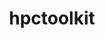 ---
title: "hpctoolkit"
layout: cache
categories: [package, develop]
meta: {"compilers": ["gcc@=11.4.0", "gcc@=9.4.0"], "num_specs": 61, "num_specs_by_stack": {"e4s": 24, "e4s-neoverse-v2": 14, "e4s-neoverse_v1": 6, "e4s-power": 4, "e4s-rocm-external": 8, "root": 61}, "oss": ["ubuntu20.04", "ubuntu22.04"], "platforms": ["linux"], "stacks": ["e4s", "e4s-neoverse-v2", "e4s-neoverse_v1", "e4s-power", "e4s-rocm-external", "root"], "targets": ["neoverse_v1", "neoverse_v2", "ppc64le", "x86_64_v3"], "versions": ["2024.01.1"]}
spec_details: [{"compiler": "gcc@=11.4.0", "hash": "24cbmbas2axhkw5pj52l6vdnqubb6yp4", "os": "ubuntu22.04", "platform": "linux", "size": "-", "stacks": ["e4s", "root"], "target": "x86_64_v3", "variants": ["build_system=autotools", "~cray", "~cuda", "~debug", "~level_zero", "+mpi", "~opencl", "+papi", "~python", "~rocm", "+viewer"], "versions": ["2024.01.1"]}, {"compiler": "gcc@=11.4.0", "hash": "2kg7uobju7va6cezlz5y64yo5hsetznw", "os": "ubuntu22.04", "platform": "linux", "size": "-", "stacks": ["e4s-neoverse-v2", "root"], "target": "neoverse_v2", "variants": ["build_system=autotools", "~cray", "+cuda", "~debug", "~level_zero", "+mpi", "~opencl", "+papi", "~python", "~rocm", "+viewer"], "versions": ["2024.01.1"]}, {"compiler": "gcc@=11.4.0", "hash": "2xrzvaz4fbcwhvv3sdbm3bguz2yoxh5g", "os": "ubuntu22.04", "platform": "linux", "size": "-", "stacks": ["root"], "target": "x86_64_v3", "variants": ["build_system=autotools", "~cray", "~cuda", "~debug", "~level_zero", "+mpi", "~opencl", "+papi", "~python", "~rocm", "+viewer"], "versions": ["2024.01.1"]}, {"compiler": "gcc@=11.4.0", "hash": "4tb27ndg6eaxq7z63j72pbs7hvginh64", "os": "ubuntu22.04", "platform": "linux", "size": "-", "stacks": ["e4s", "root"], "target": "x86_64_v3", "variants": ["build_system=autotools", "~cray", "~cuda", "~debug", "~level_zero", "+mpi", "~opencl", "+papi", "patches=cfbd41a", "~python", "+rocm", "+viewer"], "versions": ["2024.01.1"]}, {"compiler": "gcc@=11.4.0", "hash": "5gdtmb6h5rdgalnr5bntjt5blsxfq56k", "os": "ubuntu22.04", "platform": "linux", "size": "-", "stacks": ["e4s", "root"], "target": "x86_64_v3", "variants": ["build_system=autotools", "~cray", "~cuda", "~debug", "~level_zero", "+mpi", "~opencl", "+papi", "patches=cfbd41a", "~python", "+rocm", "+viewer"], "versions": ["2024.01.1"]}, {"compiler": "gcc@=9.4.0", "hash": "5vhgkpqapwnicriegqvdz2tjavp5kqbm", "os": "ubuntu20.04", "platform": "linux", "size": "-", "stacks": ["e4s-power", "root"], "target": "ppc64le", "variants": ["build_system=autotools", "~cray", "~cuda", "~debug", "~level_zero", "+mpi", "~opencl", "+papi", "~python", "~rocm", "+viewer"], "versions": ["2024.01.1"]}, {"compiler": "gcc@=11.4.0", "hash": "6owqanhbmiqjapxcxmulp6yolng5xkt4", "os": "ubuntu22.04", "platform": "linux", "size": "-", "stacks": ["e4s-neoverse-v2", "root"], "target": "neoverse_v2", "variants": ["build_system=autotools", "~cray", "~cuda", "~debug", "~level_zero", "+mpi", "~opencl", "+papi", "~python", "~rocm", "+viewer"], "versions": ["2024.01.1"]}, {"compiler": "gcc@=11.4.0", "hash": "a2vabvzjtmav6gdn5hdpwpleb47kmyzj", "os": "ubuntu22.04", "platform": "linux", "size": "-", "stacks": ["e4s", "root"], "target": "x86_64_v3", "variants": ["build_system=autotools", "~cray", "~cuda", "~debug", "~level_zero", "+mpi", "~opencl", "+papi", "patches=cfbd41a", "~python", "+rocm", "+viewer"], "versions": ["2024.01.1"]}, {"compiler": "gcc@=11.4.0", "hash": "ac3a3xeutpw5b3k4vvovetfkmqwswex2", "os": "ubuntu22.04", "platform": "linux", "size": "-", "stacks": ["e4s", "root"], "target": "x86_64_v3", "variants": ["build_system=autotools", "~cray", "~cuda", "~debug", "~level_zero", "+mpi", "~opencl", "+papi", "patches=cfbd41a", "~python", "+rocm", "+viewer"], "versions": ["2024.01.1"]}, {"compiler": "gcc@=11.4.0", "hash": "acsdy2b44j4ifcuf6onx4upoigo65all", "os": "ubuntu22.04", "platform": "linux", "size": "-", "stacks": ["e4s-neoverse-v2", "root"], "target": "neoverse_v2", "variants": ["build_system=autotools", "~cray", "+cuda", "~debug", "~level_zero", "+mpi", "~opencl", "+papi", "~python", "~rocm", "+viewer"], "versions": ["2024.01.1"]}, {"compiler": "gcc@=11.4.0", "hash": "algr5uanrizpxjc647xpzs3dzknesjiu", "os": "ubuntu22.04", "platform": "linux", "size": "-", "stacks": ["root"], "target": "neoverse_v2", "variants": ["build_system=autotools", "~cray", "+cuda", "~debug", "~level_zero", "+mpi", "~opencl", "+papi", "~python", "~rocm", "+viewer"], "versions": ["2024.01.1"]}, {"compiler": "gcc@=11.4.0", "hash": "an322hcivab6bmc7yftmhhrtsqrgtmoh", "os": "ubuntu22.04", "platform": "linux", "size": "-", "stacks": ["e4s-rocm-external", "root"], "target": "x86_64_v3", "variants": ["build_system=autotools", "~cray", "~cuda", "~debug", "~level_zero", "+mpi", "~opencl", "+papi", "patches=cfbd41a", "~python", "+rocm", "+viewer"], "versions": ["2024.01.1"]}, {"compiler": "gcc@=11.4.0", "hash": "apj2aycepzbw577afdz73gzd4fqmmhti", "os": "ubuntu22.04", "platform": "linux", "size": "-", "stacks": ["e4s-neoverse-v2", "root"], "target": "neoverse_v2", "variants": ["build_system=autotools", "~cray", "+cuda", "~debug", "~level_zero", "+mpi", "~opencl", "+papi", "~python", "~rocm", "+viewer"], "versions": ["2024.01.1"]}, {"compiler": "gcc@=11.4.0", "hash": "asnus7zw65alf53cw56cwugiq6r3oi6w", "os": "ubuntu22.04", "platform": "linux", "size": "-", "stacks": ["e4s", "root"], "target": "x86_64_v3", "variants": ["build_system=autotools", "~cray", "+cuda", "~debug", "~level_zero", "+mpi", "~opencl", "+papi", "~python", "~rocm", "+viewer"], "versions": ["2024.01.1"]}, {"compiler": "gcc@=11.4.0", "hash": "bopnsw4asd5qlnqbqf3qpi7np4snmez6", "os": "ubuntu22.04", "platform": "linux", "size": "-", "stacks": ["e4s", "root"], "target": "x86_64_v3", "variants": ["build_system=autotools", "~cray", "~cuda", "~debug", "~level_zero", "+mpi", "~opencl", "+papi", "~python", "~rocm", "+viewer"], "versions": ["2024.01.1"]}, {"compiler": "gcc@=11.4.0", "hash": "c3vdqhy7nwmabt5atky5ybe3zrku7ga2", "os": "ubuntu22.04", "platform": "linux", "size": "-", "stacks": ["e4s", "root"], "target": "x86_64_v3", "variants": ["build_system=autotools", "~cray", "+cuda", "~debug", "~level_zero", "+mpi", "~opencl", "+papi", "~python", "~rocm", "+viewer"], "versions": ["2024.01.1"]}, {"compiler": "gcc@=11.4.0", "hash": "dfyxlmaibqqkz3eix7rzc675pikq5y2u", "os": "ubuntu22.04", "platform": "linux", "size": "-", "stacks": ["e4s", "root"], "target": "x86_64_v3", "variants": ["build_system=autotools", "~cray", "~cuda", "~debug", "~level_zero", "+mpi", "~opencl", "+papi", "patches=cfbd41a", "~python", "+rocm", "+viewer"], "versions": ["2024.01.1"]}, {"compiler": "gcc@=11.4.0", "hash": "dp36hjcjphiov37trrxfceyz5wx67rqr", "os": "ubuntu22.04", "platform": "linux", "size": "-", "stacks": ["e4s-rocm-external", "root"], "target": "x86_64_v3", "variants": ["build_system=autotools", "~cray", "~cuda", "~debug", "~level_zero", "+mpi", "~opencl", "+papi", "patches=cfbd41a", "~python", "+rocm", "+viewer"], "versions": ["2024.01.1"]}, {"compiler": "gcc@=11.4.0", "hash": "ec4pfsby4gwgnm4iznd6h4wtejcnp6ot", "os": "ubuntu22.04", "platform": "linux", "size": "-", "stacks": ["e4s-neoverse-v2", "root"], "target": "neoverse_v2", "variants": ["build_system=autotools", "~cray", "~cuda", "~debug", "~level_zero", "+mpi", "~opencl", "+papi", "~python", "~rocm", "+viewer"], "versions": ["2024.01.1"]}, {"compiler": "gcc@=11.4.0", "hash": "ee5u7p4nzvkekcpez4sisddwqbg3s7fl", "os": "ubuntu22.04", "platform": "linux", "size": "-", "stacks": ["e4s-neoverse-v2", "root"], "target": "neoverse_v2", "variants": ["build_system=autotools", "~cray", "+cuda", "~debug", "~level_zero", "+mpi", "~opencl", "+papi", "~python", "~rocm", "+viewer"], "versions": ["2024.01.1"]}, {"compiler": "gcc@=11.4.0", "hash": "ek3ix7ljgujglmftpswa5ppw6qpw2yqo", "os": "ubuntu22.04", "platform": "linux", "size": "-", "stacks": ["e4s-neoverse_v1", "root"], "target": "neoverse_v1", "variants": ["build_system=autotools", "~cray", "+cuda", "~debug", "~level_zero", "+mpi", "~opencl", "+papi", "~python", "~rocm", "+viewer"], "versions": ["2024.01.1"]}, {"compiler": "gcc@=11.4.0", "hash": "ev6axpmytn5n6entl2vjspwxbf5zyzur", "os": "ubuntu22.04", "platform": "linux", "size": "-", "stacks": ["e4s-rocm-external", "root"], "target": "x86_64_v3", "variants": ["build_system=autotools", "~cray", "~cuda", "~debug", "~level_zero", "+mpi", "~opencl", "+papi", "patches=cfbd41a", "~python", "+rocm", "+viewer"], "versions": ["2024.01.1"]}, {"compiler": "gcc@=11.4.0", "hash": "ffnejcb7p3txh6q2uv7mtvyemmq6cbhp", "os": "ubuntu22.04", "platform": "linux", "size": "-", "stacks": ["e4s-neoverse-v2", "root"], "target": "neoverse_v2", "variants": ["build_system=autotools", "~cray", "+cuda", "~debug", "~level_zero", "+mpi", "~opencl", "+papi", "~python", "~rocm", "+viewer"], "versions": ["2024.01.1"]}, {"compiler": "gcc@=11.4.0", "hash": "fspxv3rauj57xnn3ja47sd2ry45g57se", "os": "ubuntu22.04", "platform": "linux", "size": "-", "stacks": ["e4s", "root"], "target": "x86_64_v3", "variants": ["build_system=autotools", "~cray", "+cuda", "~debug", "~level_zero", "+mpi", "~opencl", "+papi", "~python", "~rocm", "+viewer"], "versions": ["2024.01.1"]}, {"compiler": "gcc@=11.4.0", "hash": "g5eqaxjha44xr7c2pnvmslf54klcvf2w", "os": "ubuntu22.04", "platform": "linux", "size": "-", "stacks": ["root"], "target": "neoverse_v2", "variants": ["build_system=autotools", "~cray", "~cuda", "~debug", "~level_zero", "+mpi", "~opencl", "+papi", "~python", "~rocm", "+viewer"], "versions": ["2024.01.1"]}, {"compiler": "gcc@=11.4.0", "hash": "g5khac4twx7v5o2p6z3kp5pp7jwir7mv", "os": "ubuntu22.04", "platform": "linux", "size": "-", "stacks": ["e4s", "root"], "target": "x86_64_v3", "variants": ["build_system=autotools", "~cray", "+cuda", "~debug", "~level_zero", "+mpi", "~opencl", "+papi", "~python", "~rocm", "+viewer"], "versions": ["2024.01.1"]}, {"compiler": "gcc@=11.4.0", "hash": "goxkrjrnb7wy46ruwea3drnha4tktrsd", "os": "ubuntu22.04", "platform": "linux", "size": "-", "stacks": ["e4s-neoverse_v1", "root"], "target": "neoverse_v1", "variants": ["build_system=autotools", "~cray", "+cuda", "~debug", "~level_zero", "+mpi", "~opencl", "+papi", "~python", "~rocm", "+viewer"], "versions": ["2024.01.1"]}, {"compiler": "gcc@=11.4.0", "hash": "gpe3mer7fcvh4ta6ry652e42wtuiwemq", "os": "ubuntu22.04", "platform": "linux", "size": "-", "stacks": ["e4s-neoverse-v2", "root"], "target": "neoverse_v2", "variants": ["build_system=autotools", "~cray", "~cuda", "~debug", "~level_zero", "+mpi", "~opencl", "+papi", "~python", "~rocm", "+viewer"], "versions": ["2024.01.1"]}, {"compiler": "gcc@=11.4.0", "hash": "gxvxwamy3zyvveuzsxpgbf5a7gdqxldn", "os": "ubuntu22.04", "platform": "linux", "size": "-", "stacks": ["root"], "target": "x86_64_v3", "variants": ["build_system=autotools", "~cray", "~cuda", "~debug", "~level_zero", "+mpi", "~opencl", "+papi", "patches=cfbd41a", "~python", "+rocm", "+viewer"], "versions": ["2024.01.1"]}, {"compiler": "gcc@=11.4.0", "hash": "klvpokx2cv6khmjg3c47waugl6utsyqp", "os": "ubuntu22.04", "platform": "linux", "size": "-", "stacks": ["e4s", "root"], "target": "x86_64_v3", "variants": ["build_system=autotools", "~cray", "~cuda", "~debug", "~level_zero", "+mpi", "~opencl", "+papi", "patches=cfbd41a", "~python", "+rocm", "+viewer"], "versions": ["2024.01.1"]}, {"compiler": "gcc@=11.4.0", "hash": "kn3iiyr4schms5el7kb5ortd5qhr2vyp", "os": "ubuntu22.04", "platform": "linux", "size": "-", "stacks": ["e4s", "root"], "target": "x86_64_v3", "variants": ["build_system=autotools", "~cray", "~cuda", "~debug", "~level_zero", "+mpi", "~opencl", "+papi", "patches=cfbd41a", "~python", "+rocm", "+viewer"], "versions": ["2024.01.1"]}, {"compiler": "gcc@=11.4.0", "hash": "koubwt34tu2gyftqhmpbmqi5vvuf5q2k", "os": "ubuntu22.04", "platform": "linux", "size": "-", "stacks": ["e4s-neoverse-v2", "root"], "target": "neoverse_v2", "variants": ["build_system=autotools", "~cray", "~cuda", "~debug", "~level_zero", "+mpi", "~opencl", "+papi", "~python", "~rocm", "+viewer"], "versions": ["2024.01.1"]}, {"compiler": "gcc@=11.4.0", "hash": "l7scxxa3n7zjgznm5nm3r3g2kps66esd", "os": "ubuntu22.04", "platform": "linux", "size": "-", "stacks": ["e4s", "root"], "target": "x86_64_v3", "variants": ["build_system=autotools", "~cray", "~cuda", "~debug", "~level_zero", "+mpi", "~opencl", "+papi", "~python", "~rocm", "+viewer"], "versions": ["2024.01.1"]}, {"compiler": "gcc@=11.4.0", "hash": "l7yjwbhpdgfe3iw4fiz73x2ghiq65giy", "os": "ubuntu22.04", "platform": "linux", "size": "-", "stacks": ["e4s-rocm-external", "root"], "target": "x86_64_v3", "variants": ["build_system=autotools", "~cray", "~cuda", "~debug", "~level_zero", "+mpi", "~opencl", "+papi", "patches=cfbd41a", "~python", "+rocm", "+viewer"], "versions": ["2024.01.1"]}, {"compiler": "gcc@=11.4.0", "hash": "luf2rj7yyp3yopxvwbwyfefltvbywhjb", "os": "ubuntu22.04", "platform": "linux", "size": "-", "stacks": ["e4s", "root"], "target": "x86_64_v3", "variants": ["build_system=autotools", "~cray", "~cuda", "~debug", "~level_zero", "+mpi", "~opencl", "+papi", "patches=cfbd41a", "~python", "+rocm", "+viewer"], "versions": ["2024.01.1"]}, {"compiler": "gcc@=11.4.0", "hash": "mx6nzunhzyl6shn6lxnbdeddhpu5hfkk", "os": "ubuntu22.04", "platform": "linux", "size": "-", "stacks": ["e4s", "root"], "target": "x86_64_v3", "variants": ["build_system=autotools", "~cray", "~cuda", "~debug", "~level_zero", "+mpi", "~opencl", "+papi", "~python", "~rocm", "+viewer"], "versions": ["2024.01.1"]}, {"compiler": "gcc@=11.4.0", "hash": "obbszbycvvensuuelqka3y442credchg", "os": "ubuntu22.04", "platform": "linux", "size": "-", "stacks": ["e4s-rocm-external", "root"], "target": "x86_64_v3", "variants": ["build_system=autotools", "~cray", "~cuda", "~debug", "~level_zero", "+mpi", "~opencl", "+papi", "patches=cfbd41a", "~python", "+rocm", "+viewer"], "versions": ["2024.01.1"]}, {"compiler": "gcc@=11.4.0", "hash": "odwagw7ucpgujj3ahrmk5pfzzc3cyz5i", "os": "ubuntu22.04", "platform": "linux", "size": "-", "stacks": ["e4s-rocm-external", "root"], "target": "x86_64_v3", "variants": ["build_system=autotools", "~cray", "~cuda", "~debug", "~level_zero", "+mpi", "~opencl", "+papi", "patches=cfbd41a", "~python", "+rocm", "+viewer"], "versions": ["2024.01.1"]}, {"compiler": "gcc@=11.4.0", "hash": "pjerdyaacalovpruvj2mv2v7xmj2aw2w", "os": "ubuntu22.04", "platform": "linux", "size": "-", "stacks": ["root"], "target": "x86_64_v3", "variants": ["build_system=autotools", "~cray", "+cuda", "~debug", "~level_zero", "+mpi", "~opencl", "+papi", "~python", "~rocm", "+viewer"], "versions": ["2024.01.1"]}, {"compiler": "gcc@=11.4.0", "hash": "q2i7zggbl3awndxltudyafffi3w724am", "os": "ubuntu22.04", "platform": "linux", "size": "-", "stacks": ["e4s", "root"], "target": "x86_64_v3", "variants": ["build_system=autotools", "~cray", "+cuda", "~debug", "~level_zero", "+mpi", "~opencl", "+papi", "~python", "~rocm", "+viewer"], "versions": ["2024.01.1"]}, {"compiler": "gcc@=11.4.0", "hash": "r4n4lxg24pn6yndc7t7t2znydtl325pa", "os": "ubuntu22.04", "platform": "linux", "size": "-", "stacks": ["e4s-neoverse-v2", "root"], "target": "neoverse_v2", "variants": ["build_system=autotools", "~cray", "~cuda", "~debug", "~level_zero", "+mpi", "~opencl", "+papi", "~python", "~rocm", "+viewer"], "versions": ["2024.01.1"]}, {"compiler": "gcc@=11.4.0", "hash": "rek5urohhper7irkeyh6ctviye5bncrd", "os": "ubuntu22.04", "platform": "linux", "size": "-", "stacks": ["e4s", "root"], "target": "x86_64_v3", "variants": ["build_system=autotools", "~cray", "~cuda", "~debug", "~level_zero", "+mpi", "~opencl", "+papi", "patches=cfbd41a", "~python", "+rocm", "+viewer"], "versions": ["2024.01.1"]}, {"compiler": "gcc@=11.4.0", "hash": "rg7qn5at7knuuzza6a4ikv52tl3acdkv", "os": "ubuntu22.04", "platform": "linux", "size": "-", "stacks": ["e4s", "root"], "target": "x86_64_v3", "variants": ["build_system=autotools", "~cray", "+cuda", "~debug", "~level_zero", "+mpi", "~opencl", "+papi", "~python", "~rocm", "+viewer"], "versions": ["2024.01.1"]}, {"compiler": "gcc@=11.4.0", "hash": "rgw5x745zszjgpnwoml6alba4araab7h", "os": "ubuntu22.04", "platform": "linux", "size": "-", "stacks": ["e4s-neoverse-v2", "root"], "target": "neoverse_v2", "variants": ["build_system=autotools", "~cray", "+cuda", "~debug", "~level_zero", "+mpi", "~opencl", "+papi", "~python", "~rocm", "+viewer"], "versions": ["2024.01.1"]}, {"compiler": "gcc@=11.4.0", "hash": "rjeoy5iqsie37o5vt5m7aat4roi2ng3x", "os": "ubuntu22.04", "platform": "linux", "size": "-", "stacks": ["e4s-neoverse-v2", "root"], "target": "neoverse_v2", "variants": ["build_system=autotools", "~cray", "~cuda", "~debug", "~level_zero", "+mpi", "~opencl", "+papi", "~python", "~rocm", "+viewer"], "versions": ["2024.01.1"]}, {"compiler": "gcc@=9.4.0", "hash": "rnpa3vzutlq7ig4yu4fwhrqlxxh7cddn", "os": "ubuntu20.04", "platform": "linux", "size": "-", "stacks": ["e4s-power", "root"], "target": "ppc64le", "variants": ["build_system=autotools", "~cray", "~cuda", "~debug", "~level_zero", "+mpi", "~opencl", "+papi", "~python", "~rocm", "+viewer"], "versions": ["2024.01.1"]}, {"compiler": "gcc@=11.4.0", "hash": "ruo2bjulnn4fguuj5vrbn7ladn7hhf7v", "os": "ubuntu22.04", "platform": "linux", "size": "-", "stacks": ["e4s", "root"], "target": "x86_64_v3", "variants": ["build_system=autotools", "~cray", "~cuda", "~debug", "~level_zero", "+mpi", "~opencl", "+papi", "~python", "~rocm", "+viewer"], "versions": ["2024.01.1"]}, {"compiler": "gcc@=11.4.0", "hash": "ry7mppsflg5nc6dewxh7eanggsgbm4nl", "os": "ubuntu22.04", "platform": "linux", "size": "-", "stacks": ["e4s", "root"], "target": "x86_64_v3", "variants": ["build_system=autotools", "~cray", "+cuda", "~debug", "~level_zero", "+mpi", "~opencl", "+papi", "~python", "~rocm", "+viewer"], "versions": ["2024.01.1"]}, {"compiler": "gcc@=11.4.0", "hash": "sv2yfyoxkv2i54ufztdpgbuygwfigind", "os": "ubuntu22.04", "platform": "linux", "size": "-", "stacks": ["e4s-neoverse_v1", "root"], "target": "neoverse_v1", "variants": ["build_system=autotools", "~cray", "~cuda", "~debug", "~level_zero", "+mpi", "~opencl", "+papi", "~python", "~rocm", "+viewer"], "versions": ["2024.01.1"]}, {"compiler": "gcc@=11.4.0", "hash": "tzdc5n43ft4sspyvrmptvabaplstwpc5", "os": "ubuntu22.04", "platform": "linux", "size": "-", "stacks": ["e4s-rocm-external", "root"], "target": "x86_64_v3", "variants": ["build_system=autotools", "~cray", "~cuda", "~debug", "~level_zero", "+mpi", "~opencl", "+papi", "patches=cfbd41a", "~python", "+rocm", "+viewer"], "versions": ["2024.01.1"]}, {"compiler": "gcc@=11.4.0", "hash": "usnpu2eobesihid44zqrcgnhfwe3bpbl", "os": "ubuntu22.04", "platform": "linux", "size": "-", "stacks": ["e4s-neoverse_v1", "root"], "target": "neoverse_v1", "variants": ["build_system=autotools", "~cray", "+cuda", "~debug", "~level_zero", "+mpi", "~opencl", "+papi", "~python", "~rocm", "+viewer"], "versions": ["2024.01.1"]}, {"compiler": "gcc@=11.4.0", "hash": "viffgevr2zcwxodi3ecyykr6wlmbj5om", "os": "ubuntu22.04", "platform": "linux", "size": "-", "stacks": ["e4s-neoverse_v1", "root"], "target": "neoverse_v1", "variants": ["build_system=autotools", "~cray", "~cuda", "~debug", "~level_zero", "+mpi", "~opencl", "+papi", "~python", "~rocm", "+viewer"], "versions": ["2024.01.1"]}, {"compiler": "gcc@=9.4.0", "hash": "waxuwnj4wg2c3jegbm2ltmx6ba7eipc2", "os": "ubuntu20.04", "platform": "linux", "size": "-", "stacks": ["e4s-power", "root"], "target": "ppc64le", "variants": ["build_system=autotools", "~cray", "+cuda", "~debug", "~level_zero", "+mpi", "~opencl", "+papi", "~python", "~rocm", "+viewer"], "versions": ["2024.01.1"]}, {"compiler": "gcc@=11.4.0", "hash": "wxp32zzshufnksuic2ftqjq67gows2fs", "os": "ubuntu22.04", "platform": "linux", "size": "-", "stacks": ["e4s-neoverse_v1", "root"], "target": "neoverse_v1", "variants": ["build_system=autotools", "~cray", "~cuda", "~debug", "~level_zero", "+mpi", "~opencl", "+papi", "~python", "~rocm", "+viewer"], "versions": ["2024.01.1"]}, {"compiler": "gcc@=11.4.0", "hash": "wynlhz4sljvlpwj2gpsltd3oivyohn6g", "os": "ubuntu22.04", "platform": "linux", "size": "-", "stacks": ["e4s", "root"], "target": "x86_64_v3", "variants": ["build_system=autotools", "~cray", "~cuda", "~debug", "~level_zero", "+mpi", "~opencl", "+papi", "~python", "~rocm", "+viewer"], "versions": ["2024.01.1"]}, {"compiler": "gcc@=11.4.0", "hash": "xczysejivbljbcurb35nazq2zf4gq2hq", "os": "ubuntu22.04", "platform": "linux", "size": "-", "stacks": ["e4s-neoverse-v2", "root"], "target": "neoverse_v2", "variants": ["build_system=autotools", "~cray", "~cuda", "~debug", "~level_zero", "+mpi", "~opencl", "+papi", "~python", "~rocm", "+viewer"], "versions": ["2024.01.1"]}, {"compiler": "gcc@=9.4.0", "hash": "xiblqaa3uev4mu7hpmxeua7tpsi7nlcf", "os": "ubuntu20.04", "platform": "linux", "size": "-", "stacks": ["e4s-power", "root"], "target": "ppc64le", "variants": ["build_system=autotools", "~cray", "+cuda", "~debug", "~level_zero", "+mpi", "~opencl", "+papi", "~python", "~rocm", "+viewer"], "versions": ["2024.01.1"]}, {"compiler": "gcc@=11.4.0", "hash": "xvowa43fzfdsqjs32c5kwhpzspamtsw2", "os": "ubuntu22.04", "platform": "linux", "size": "-", "stacks": ["e4s", "root"], "target": "x86_64_v3", "variants": ["build_system=autotools", "~cray", "~cuda", "~debug", "~level_zero", "+mpi", "~opencl", "+papi", "patches=cfbd41a", "~python", "+rocm", "+viewer"], "versions": ["2024.01.1"]}, {"compiler": "gcc@=11.4.0", "hash": "ywahtpisbcru3kxwc3mtj36bb4ydcez6", "os": "ubuntu22.04", "platform": "linux", "size": "-", "stacks": ["e4s-rocm-external", "root"], "target": "x86_64_v3", "variants": ["build_system=autotools", "~cray", "~cuda", "~debug", "~level_zero", "+mpi", "~opencl", "+papi", "patches=cfbd41a", "~python", "+rocm", "+viewer"], "versions": ["2024.01.1"]}, {"compiler": "gcc@=11.4.0", "hash": "zjcso4en6gvqbkpzwfksknkig7poicdd", "os": "ubuntu22.04", "platform": "linux", "size": "-", "stacks": ["e4s", "root"], "target": "x86_64_v3", "variants": ["build_system=autotools", "~cray", "~cuda", "~debug", "~level_zero", "+mpi", "~opencl", "+papi", "~python", "~rocm", "+viewer"], "versions": ["2024.01.1"]}, {"compiler": "gcc@=11.4.0", "hash": "zldcdu5qdcuzy75ql7zzvtdh5bi4duyh", "os": "ubuntu22.04", "platform": "linux", "size": "-", "stacks": ["e4s-neoverse-v2", "root"], "target": "neoverse_v2", "variants": ["build_system=autotools", "~cray", "+cuda", "~debug", "~level_zero", "+mpi", "~opencl", "+papi", "~python", "~rocm", "+viewer"], "versions": ["2024.01.1"]}]
---